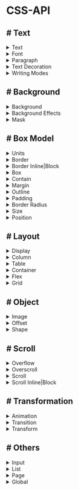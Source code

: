 # CSS-API


## # Text

<details><summary>Text</summary><blockquote>

  * [`color`](https://developer.mozilla.org/en-US/docs/Web/CSS/color)
  * [`text-align`](https://developer.mozilla.org/en-US/docs/Web/CSS/text-align)
  * [`text-align-last`](https://developer.mozilla.org/en-US/docs/Web/CSS/text-align-last)
  * [`text-indent`](https://developer.mozilla.org/en-US/docs/Web/CSS/text-indent)
  * [`text-overflow`](https://developer.mozilla.org/en-US/docs/Web/CSS/text-overflow)
  * [`text-rendering`](https://developer.mozilla.org/en-US/docs/Web/CSS/text-rendering)
  * [`text-transform`](https://developer.mozilla.org/en-US/docs/Web/CSS/text-transform)
  * [`text-wrap`](https://developer.mozilla.org/en-US/docs/Web/CSS/text-wrap)
  * [`-webkit-text-stroke`](https://developer.mozilla.org/en-US/docs/Web/CSS/-webkit-text-stroke)
  * [`-webkit-text-stroke-width`](https://developer.mozilla.org/en-US/docs/Web/CSS/-webkit-text-stroke-width)
  * [`-webkit-text-stroke-color`](https://developer.mozilla.org/en-US/docs/Web/CSS/-webkit-text-stroke-color)
  * [`-webkit-text-fill-color`](https://developer.mozilla.org/en-US/docs/Web/CSS/-webkit-text-fill-color)
  * [`-webkit-text-security`](https://developer.mozilla.org/en-US/docs/Web/CSS/-webkit-text-security)
  * [`ruby-position`](https://developer.mozilla.org/en-US/docs/Web/CSS/ruby-position)
  * [`math-depth`](https://developer.mozilla.org/en-US/docs/Web/CSS/math-depth)
  * [`math-style`](https://developer.mozilla.org/en-US/docs/Web/CSS/math-style)
</blockquote></details>

<details><summary>Font</summary><blockquote>

  * [`font`](https://developer.mozilla.org/en-US/docs/Web/CSS/font)
    * [`font-family`](https://developer.mozilla.org/en-US/docs/Web/CSS/font-family)
    * [`font-size`](https://developer.mozilla.org/en-US/docs/Web/CSS/font-size)
    * [`font-stretch`](https://developer.mozilla.org/en-US/docs/Web/CSS/font-stretch)
    * [`font-style`](https://developer.mozilla.org/en-US/docs/Web/CSS/font-style)
    * [`font-variant`](https://developer.mozilla.org/en-US/docs/Web/CSS/font-variant)
      * [`font-variant-alternates`](https://developer.mozilla.org/en-US/docs/Web/CSS/font-variant-alternates)
      * [`font-variant-caps`](https://developer.mozilla.org/en-US/docs/Web/CSS/font-variant-caps)
      * [`font-variant-east-asian`](https://developer.mozilla.org/en-US/docs/Web/CSS/font-variant-east-asian)
      * [`font-variant-ligatures`](https://developer.mozilla.org/en-US/docs/Web/CSS/font-variant-ligatures)
      * [`font-variant-numeric`](https://developer.mozilla.org/en-US/docs/Web/CSS/font-variant-numeric)
      * [`font-variant-position`](https://developer.mozilla.org/en-US/docs/Web/CSS/font-variant-position)
    * [`font-weight`](https://developer.mozilla.org/en-US/docs/Web/CSS/font-weight)
    * [`line-height`](https://developer.mozilla.org/en-US/docs/Web/CSS/line-height)
    * [`font-optical-sizing`](https://developer.mozilla.org/en-US/docs/Web/CSS/font-optical-sizing)
    * [`font-kerning`](https://developer.mozilla.org/en-US/docs/Web/CSS/font-kerning)
    * [`font-feature-settings`](https://developer.mozilla.org/en-US/docs/Web/CSS/font-feature-settings)
    * [`font-variation-settings`](https://developer.mozilla.org/en-US/docs/Web/CSS/font-variation-settings)
  * [`font-synthesis`](https://developer.mozilla.org/en-US/docs/Web/CSS/font-synthesis)
    * [`font-synthesis-weight`](https://developer.mozilla.org/en-US/docs/Web/CSS/font-synthesis-weight)
    * [`font-synthesis-style`](https://developer.mozilla.org/en-US/docs/Web/CSS/font-synthesis-style)
    * [`font-synthesis-small-caps`](https://developer.mozilla.org/en-US/docs/Web/CSS/font-synthesis-small-caps)
  * [`font-palette`](https://developer.mozilla.org/en-US/docs/Web/CSS/font-palette)
</blockquote></details>

<details><summary>Paragraph</summary><blockquote>

  * [`line-break`](https://developer.mozilla.org/en-US/docs/Web/CSS/line-break)
  * [`letter-spacing`](https://developer.mozilla.org/en-US/docs/Web/CSS/letter-spacing)
  * [`quotes`](https://developer.mozilla.org/en-US/docs/Web/CSS/quotes)
  * [`hyphens`](https://developer.mozilla.org/en-US/docs/Web/CSS/hyphens)
  * [`hypenate-character`](https://developer.mozilla.org/en-US/docs/Web/CSS/hypenate-character)
  * [`tab-size`](https://developer.mozilla.org/en-US/docs/Web/CSS/tab-size)
  * [`white-space`](https://developer.mozilla.org/en-US/docs/Web/CSS/white-space)
  * [`overflow-wrap`](https://developer.mozilla.org/en-US/docs/Web/CSS/overflow-wrap)
  * [`└= word-wrap`](https://www.w3schools.com/cssref/css3_pr_word-wrap.php)
  * [`word-break`](https://developer.mozilla.org/en-US/docs/Web/CSS/word-break)
  * [`word-spacing`](https://developer.mozilla.org/en-US/docs/Web/CSS/word-spacing)
  * [`-webkit-line-clamp`](https://developer.mozilla.org/en-US/docs/Web/CSS/-webkit-line-clamp)
</blockquote></details>

<details><summary>Text Decoration</summary><blockquote>

  * [`text-decoration`](https://developer.mozilla.org/en-US/docs/Web/CSS/text-decoration)
    * [`text-decoration-color`](https://developer.mozilla.org/en-US/docs/Web/CSS/text-decoration-color)
    * [`text-decoration-line`](https://developer.mozilla.org/en-US/docs/Web/CSS/text-decoration-line)
    * [`text-decoration-style`](https://developer.mozilla.org/en-US/docs/Web/CSS/text-decoration-style)
    * [`text-decoration-thickness`](https://developer.mozilla.org/en-US/docs/Web/CSS/text-decoration-thickness)
  * [`text-decoration-skip-ink`](https://developer.mozilla.org/en-US/docs/Web/CSS/text-decoration-skip-ink)
  * [`text-emphasis`](https://developer.mozilla.org/en-US/docs/Web/CSS/text-emphasis)
    * [`text-emphasis-color`](https://developer.mozilla.org/en-US/docs/Web/CSS/text-emphasis-color)
    * [`text-emphasis-style`](https://developer.mozilla.org/en-US/docs/Web/CSS/text-emphasis-style)
  * [`text-emphasis-position`](https://developer.mozilla.org/en-US/docs/Web/CSS/text-emphasis-position)
  * [`text-shadow`](https://developer.mozilla.org/en-US/docs/Web/CSS/text-shadow)
  * [`text-underline-offset`](https://developer.mozilla.org/en-US/docs/Web/CSS/text-underline-offset)
  * [`text-underline-position`](https://developer.mozilla.org/en-US/docs/Web/CSS/text-underline-position)
</blockquote></details>

<details><summary>Writing Modes</summary><blockquote>

  * [`direction`](https://developer.mozilla.org/en-US/docs/Web/CSS/direction)
  * [`text-combine-upright`](https://developer.mozilla.org/en-US/docs/Web/CSS/-webkit-text-combine)
  * `-webkit-text-combine`
  * [`text-orientation`](https://developer.mozilla.org/en-US/docs/Web/CSS/text-orientation)
  * [`unicode-bidi`](https://developer.mozilla.org/en-US/docs/Web/CSS/unicode-bidi)
  * [`writing-mode`](https://developer.mozilla.org/en-US/docs/Web/CSS/writing-mode)
</blockquote></details>


## # Background

<details><summary>Background</summary><blockquote>

  * [`background`](https://developer.mozilla.org/en-US/docs/Web/CSS/background)
    * [`background-attachment`](https://developer.mozilla.org/en-US/docs/Web/CSS/background-attachment)
    * [`background-clip`](https://developer.mozilla.org/en-US/docs/Web/CSS/background-clip)
    * [`background-color`](https://developer.mozilla.org/en-US/docs/Web/CSS/background-color)
    * [`background-image`](https://developer.mozilla.org/en-US/docs/Web/CSS/background-image)
    * [`background-origin`](https://developer.mozilla.org/en-US/docs/Web/CSS/background-origin)
    * [`background-repeat`](https://developer.mozilla.org/en-US/docs/Web/CSS/background-repeat)
    * [`background-size`](https://developer.mozilla.org/en-US/docs/Web/CSS/background-size)
    * [`background-position`](https://developer.mozilla.org/en-US/docs/Web/CSS/background-position)
      * [`background-position-x`](https://developer.mozilla.org/en-US/docs/Web/CSS/background-position-x)
      * [`background-position-y`](https://developer.mozilla.org/en-US/docs/Web/CSS/background-position-y)
</blockquote></details>

<details><summary>Background Effects</summary><blockquote>

  * [`background-blend-mode`](https://developer.mozilla.org/en-US/docs/Web/CSS/background-blend-mode)
  * [`mix-blend-mode`](https://developer.mozilla.org/en-US/docs/Web/CSS/mix-blend-mode)
  * [`backdrop-filter`](https://developer.mozilla.org/en-US/docs/Web/CSS/backdrop-filter)
  * [`filter`](https://developer.mozilla.org/en-US/docs/Web/CSS/filter)
  * [`isolation`](https://developer.mozilla.org/en-US/docs/Web/CSS/isolation)
</blockquote></details>


<details><summary>Mask</summary><blockquote>

  * [`mask`](https://developer.mozilla.org/en-US/docs/Web/CSS/mask)
    * [`mask-clip`](https://developer.mozilla.org/en-US/docs/Web/CSS/mask-clip)
    * [`mask-composite`](https://developer.mozilla.org/en-US/docs/Web/CSS/mask-composite)
    * [`mask-image`](https://developer.mozilla.org/en-US/docs/Web/CSS/mask-image)
    * [`mask-mode`](https://developer.mozilla.org/en-US/docs/Web/CSS/mask-mode)
    * [`mask-origin`](https://developer.mozilla.org/en-US/docs/Web/CSS/mask-origin)
    * [`mask-position`](https://developer.mozilla.org/en-US/docs/Web/CSS/mask-position)
      * [`-webkit-mask-position-x`](https://developer.mozilla.org/en-US/docs/Web/CSS/-webkit-mask-position-x)
      * [`-webkit-mask-position-y`](https://developer.mozilla.org/en-US/docs/Web/CSS/-webkit-mask-position-y)
    * [`mask-repeat`](https://developer.mozilla.org/en-US/docs/Web/CSS/mask-repeat)
    * [`mask-size`](https://developer.mozilla.org/en-US/docs/Web/CSS/mask-size)

  * [`mask-type`](https://developer.mozilla.org/en-US/docs/Web/CSS/mask-type)
</blockquote></details>

## # Box Model

<details><summary>Units</summary><blockquote>

  * [`units`](https://github.com/jabed-web-dev/CSS-API/blob/main/units.md)
</blockquote></details>

<details><summary>Border</summary><blockquote>

  * [`border`](https://developer.mozilla.org/en-US/docs/Web/CSS/border)
    * [`border-color`](https://developer.mozilla.org/en-US/docs/Web/CSS/border-color)
    * [`border-style`](https://developer.mozilla.org/en-US/docs/Web/CSS/border-style)
    * [`border-width`](https://developer.mozilla.org/en-US/docs/Web/CSS/border-width)
    * [`border-left`](https://developer.mozilla.org/en-US/docs/Web/CSS/border-left)
      * [`border-left-color`](https://developer.mozilla.org/en-US/docs/Web/CSS/border-left-color)
      * [`border-left-style`](https://developer.mozilla.org/en-US/docs/Web/CSS/border-left-style)
      * [`border-left-width`](https://developer.mozilla.org/en-US/docs/Web/CSS/border-left-width)
    * [`border-right`](https://developer.mozilla.org/en-US/docs/Web/CSS/border-right)
      * [`border-right-color`](https://developer.mozilla.org/en-US/docs/Web/CSS/border-right-color)
      * [`border-right-style`](https://developer.mozilla.org/en-US/docs/Web/CSS/border-right-style)
      * [`border-right-width`](https://developer.mozilla.org/en-US/docs/Web/CSS/border-right-width)
    * [`border-top`](https://developer.mozilla.org/en-US/docs/Web/CSS/border-top)
      * [`border-top-color`](https://developer.mozilla.org/en-US/docs/Web/CSS/border-top-color)
      * [`border-top-style`](https://developer.mozilla.org/en-US/docs/Web/CSS/border-top-style)
      * [`border-top-width`](https://developer.mozilla.org/en-US/docs/Web/CSS/border-top-width)
    * [`border-bottom`](https://developer.mozilla.org/en-US/docs/Web/CSS/border-bottom)
      * [`border-bottom-color`](https://developer.mozilla.org/en-US/docs/Web/CSS/border-bottom-color)
      * [`border-bottom-style`](https://developer.mozilla.org/en-US/docs/Web/CSS/border-bottom-style)
      * [`border-bottom-width`](https://developer.mozilla.org/en-US/docs/Web/CSS/border-bottom-width)
    * [`border-image`](https://developer.mozilla.org/en-US/docs/Web/CSS/border-image)
      * [`border-image-outset`](https://developer.mozilla.org/en-US/docs/Web/CSS/border-image-outset)
      * [`border-image-repeat`](https://developer.mozilla.org/en-US/docs/Web/CSS/border-image-repeat)
      * [`border-image-slice`](https://developer.mozilla.org/en-US/docs/Web/CSS/border-image-slice)
      * [`border-image-source`](https://developer.mozilla.org/en-US/docs/Web/CSS/border-image-source)
      * [`border-image-width`](https://developer.mozilla.org/en-US/docs/Web/CSS/border-image-width)
</blockquote></details>


<details><summary>Border Inline|Block</summary><blockquote>

  * [`border-inline`](https://developer.mozilla.org/en-US/docs/Web/CSS/border-inline)
    * [`border-inline-color`](https://developer.mozilla.org/en-US/docs/Web/CSS/border-inline-color)
    * [`border-inline-style`](https://developer.mozilla.org/en-US/docs/Web/CSS/border-inline-style)
    * [`border-inline-width`](https://developer.mozilla.org/en-US/docs/Web/CSS/border-inline-width)
    * [`border-inline-end`](https://developer.mozilla.org/en-US/docs/Web/CSS/border-inline-end)
      * [`border-inline-end-color`](https://developer.mozilla.org/en-US/docs/Web/CSS/border-inline-end-color)
      * [`border-inline-end-style`](https://developer.mozilla.org/en-US/docs/Web/CSS/border-inline-end-style)
      * [`border-inline-end-width`](https://developer.mozilla.org/en-US/docs/Web/CSS/border-inline-end-width)
    * [`border-inline-start`](https://developer.mozilla.org/en-US/docs/Web/CSS/border-inline-start)
      * [`border-inline-start-color`](https://developer.mozilla.org/en-US/docs/Web/CSS/border-inline-start-color)
      * [`border-inline-start-style`](https://developer.mozilla.org/en-US/docs/Web/CSS/border-inline-start-style)
      * [`border-inline-start-width`](https://developer.mozilla.org/en-US/docs/Web/CSS/border-inline-start-width)

  * [`border-block`](https://developer.mozilla.org/en-US/docs/Web/CSS/border-block)
    * [`border-block-color`](https://developer.mozilla.org/en-US/docs/Web/CSS/border-block-color)
    * [`border-block-style`](https://developer.mozilla.org/en-US/docs/Web/CSS/border-block-style)
    * [`border-block-width`](https://developer.mozilla.org/en-US/docs/Web/CSS/border-block-width)
    * [`border-block-end`](https://developer.mozilla.org/en-US/docs/Web/CSS/border-block-end)
      * [`border-block-end-color`](https://developer.mozilla.org/en-US/docs/Web/CSS/border-block-end-color)
      * [`border-block-end-style`](https://developer.mozilla.org/en-US/docs/Web/CSS/border-block-end-style)
      * [`border-block-end-width`](https://developer.mozilla.org/en-US/docs/Web/CSS/border-block-end-width)
    * [`border-block-start`](https://developer.mozilla.org/en-US/docs/Web/CSS/border-block-start)
      * [`border-block-start-color`](https://developer.mozilla.org/en-US/docs/Web/CSS/border-block-start-color)
      * [`border-block-start-style`](https://developer.mozilla.org/en-US/docs/Web/CSS/border-block-start-style)
      * [`border-block-start-width`](https://developer.mozilla.org/en-US/docs/Web/CSS/border-block-start-width)
</blockquote></details>


<details><summary>Box</summary><blockquote>

  * [`box-sizing`](https://developer.mozilla.org/en-US/docs/Web/CSS/box-sizing)
  * [`box-shadow`](https://developer.mozilla.org/en-US/docs/Web/CSS/box-shadow)
  * [`box-decoration-break`](https://developer.mozilla.org/en-US/docs/Web/CSS/box-decoration-break)
  * `-webkit-box-decoration-break`
  * [`resize`](https://developer.mozilla.org/en-US/docs/Web/CSS/resize)
</blockquote></details>


<details><summary>Contain</summary><blockquote>

  * [`contain`](https://developer.mozilla.org/en-US/docs/Web/CSS/contain)
  * [`contain-intrinsic-size`](https://developer.mozilla.org/en-US/docs/Web/CSS/contain-intrinsic-size)
    * [`contain-intrinsic-width`](https://developer.mozilla.org/en-US/docs/Web/CSS/contain-intrinsic-width)
    * [`contain-intrinsic-height`](https://developer.mozilla.org/en-US/docs/Web/CSS/contain-intrinsic-height)

  Inline|Block
  * [`contain-intrinsic-inline-size`](https://developer.mozilla.org/en-US/docs/Web/CSS/contain-intrinsic-inline-size)
  * [`contain-intrinsic-block-size`](https://developer.mozilla.org/en-US/docs/Web/CSS/contain-intrinsic-block-size)
</blockquote></details>


<details><summary>Margin</summary><blockquote>

  * [`margin`](https://developer.mozilla.org/en-US/docs/Web/CSS/margin)
    * [`margin-bottom`](https://developer.mozilla.org/en-US/docs/Web/CSS/margin-bottom)
    * [`margin-left`](https://developer.mozilla.org/en-US/docs/Web/CSS/margin-left)
    * [`margin-right`](https://developer.mozilla.org/en-US/docs/Web/CSS/margin-right)
    * [`margin-top`](https://developer.mozilla.org/en-US/docs/Web/CSS/margin-top)

  Inline|Block
  * [`margin-inline`](https://developer.mozilla.org/en-US/docs/Web/CSS/margin-inline)
    * [`margin-inline-end`](https://developer.mozilla.org/en-US/docs/Web/CSS/margin-inline-end)
    * [`margin-inline-start`](https://developer.mozilla.org/en-US/docs/Web/CSS/margin-inline-start)
  * [`margin-block`](https://developer.mozilla.org/en-US/docs/Web/CSS/margin-block)
    * [`margin-block-end`](https://developer.mozilla.org/en-US/docs/Web/CSS/margin-block-end)
    * [`margin-block-start`](https://developer.mozilla.org/en-US/docs/Web/CSS/margin-block-start)
</blockquote></details>


<details><summary>Outline</summary><blockquote>

  * [`outline`](https://developer.mozilla.org/en-US/docs/Web/CSS/outline)
    * [`outline-color`](https://developer.mozilla.org/en-US/docs/Web/CSS/outline-color)
    * [`outline-style`](https://developer.mozilla.org/en-US/docs/Web/CSS/outline-style)
    * [`outline-width`](https://developer.mozilla.org/en-US/docs/Web/CSS/outline-width)
  * [`outline-offset`](https://developer.mozilla.org/en-US/docs/Web/CSS/outline-offset)
</blockquote></details>


<details><summary>Padding</summary><blockquote>

  * [`padding`](https://developer.mozilla.org/en-US/docs/Web/CSS/padding)
    * [`padding-left`](https://developer.mozilla.org/en-US/docs/Web/CSS/padding-left)
    * [`padding-right`](https://developer.mozilla.org/en-US/docs/Web/CSS/padding-right)
    * [`padding-top`](https://developer.mozilla.org/en-US/docs/Web/CSS/padding-top)
    * [`padding-bottom`](https://developer.mozilla.org/en-US/docs/Web/CSS/padding-bottom)

  Inline|Block
  * [`padding-inline`](https://developer.mozilla.org/en-US/docs/Web/CSS/paddin-inlineg)
    * [`padding-inline-end`](https://developer.mozilla.org/en-US/docs/Web/CSS/padding-inline-end)
    * [`padding-inline-start`](https://developer.mozilla.org/en-US/docs/Web/CSS/padding-inline-start)
  * [`padding-block`](https://developer.mozilla.org/en-US/docs/Web/CSS/padding-block)
    * [`padding-block-end`](https://developer.mozilla.org/en-US/docs/Web/CSS/padding-block-end)
    * [`padding-block-start`](https://developer.mozilla.org/en-US/docs/Web/CSS/padding-block-start)
</blockquote></details>


<details><summary>Border Radius</summary><blockquote>

  * [`border-radius`](https://developer.mozilla.org/en-US/docs/Web/CSS/border-radius)
    * [`border-top-left-radius`](https://developer.mozilla.org/en-US/docs/Web/CSS/border-top-left-radius)
    * [`border-top-right-radius`](https://developer.mozilla.org/en-US/docs/Web/CSS/border-top-right-radius)
    * [`border-bottom-left-radius`](https://developer.mozilla.org/en-US/docs/Web/CSS/border-bottom-left-radius)
    * [`border-bottom-right-radius`](https://developer.mozilla.org/en-US/docs/Web/CSS/border-bottom-right-radius)

  Inline|Block
  * [`border-start-start-radius`](https://developer.mozilla.org/en-US/docs/Web/CSS/border-start-start-radius)
  * [`border-start-end-radius`](https://developer.mozilla.org/en-US/docs/Web/CSS/border-start-end-radius)
  * [`border-end-end-radius`](https://developer.mozilla.org/en-US/docs/Web/CSS/border-end-end-radius)
  * [`border-end-start-radius`](https://developer.mozilla.org/en-US/docs/Web/CSS/border-end-start-radius)
</blockquote></details>


<details><summary>Size</summary><blockquote>

  * [`height`](https://developer.mozilla.org/en-US/docs/Web/CSS/height)
  * [`width`](https://developer.mozilla.org/en-US/docs/Web/CSS/width)
  * [`max-height`](https://developer.mozilla.org/en-US/docs/Web/CSS/max-height)
  * [`max-width`](https://developer.mozilla.org/en-US/docs/Web/CSS/max-width)
  * [`min-height`](https://developer.mozilla.org/en-US/docs/Web/CSS/min-height)
  * [`min-width`](https://developer.mozilla.org/en-US/docs/Web/CSS/min-width)
  * [`aspect-ratio`](https://developer.mozilla.org/en-US/docs/Web/CSS/aspect-ratio)

  Inline|Block
  * [`inline-size`](https://developer.mozilla.org/en-US/docs/Web/CSS/inline-size)
  * [`max-inline-size`](https://developer.mozilla.org/en-US/docs/Web/CSS/max-inline-size)
  * [`min-inline-size`](https://developer.mozilla.org/en-US/docs/Web/CSS/min-inline-size)
  * [`block-size`](https://developer.mozilla.org/en-US/docs/Web/CSS/block-size)
  * [`max-block-size`](https://developer.mozilla.org/en-US/docs/Web/CSS/max-block-size)
  * [`min-block-size`](https://developer.mozilla.org/en-US/docs/Web/CSS/min-block-size)
</blockquote></details>


<details><summary>Position</summary><blockquote>

  * [`position`](https://developer.mozilla.org/en-US/docs/Web/CSS/position)
  * [`inset`](https://developer.mozilla.org/en-US/docs/Web/CSS/inset)
    * [`top`](https://developer.mozilla.org/en-US/docs/Web/CSS/top)
    * [`left`](https://developer.mozilla.org/en-US/docs/Web/CSS/left)
    * [`right`](https://developer.mozilla.org/en-US/docs/Web/CSS/right)
    * [`bottom`](https://developer.mozilla.org/en-US/docs/Web/CSS/bottom)
  * [`z-index`](https://developer.mozilla.org/en-US/docs/Web/CSS/z-index)
  * [`float`](https://developer.mozilla.org/en-US/docs/Web/CSS/float)
  * [`clear`](https://developer.mozilla.org/en-US/docs/Web/CSS/clear)

  Inline|Block
  * [`inset-inline`](https://developer.mozilla.org/en-US/docs/Web/CSS/inset-inline)
    * [`inset-inline-end`](https://developer.mozilla.org/en-US/docs/Web/CSS/inset-inline-end)
    * [`inset-inline-start`](https://developer.mozilla.org/en-US/docs/Web/CSS/inset-inline-start)
  * [`inset-block`](https://developer.mozilla.org/en-US/docs/Web/CSS/inset-block)
    * [`inset-block-end`](https://developer.mozilla.org/en-US/docs/Web/CSS/inset-block-end)
    * [`inset-block-start`](https://developer.mozilla.org/en-US/docs/Web/CSS/inset-block-start)
</blockquote></details>

## # Layout

<details><summary>Display</summary><blockquote>

  * [`display`](https://developer.mozilla.org/en-US/docs/Web/CSS/display)
  * [`visibility`](https://developer.mozilla.org/en-US/docs/Web/CSS/visibility)
</blockquote></details>

<details><summary>Column</summary><blockquote>

  * [`columns`](https://developer.mozilla.org/en-US/docs/Web/CSS/columns)
    * [`column-count`](https://developer.mozilla.org/en-US/docs/Web/CSS/column-count)
    * [`column-width`](https://developer.mozilla.org/en-US/docs/Web/CSS/column-width)
  * [`column-fill`](https://developer.mozilla.org/en-US/docs/Web/CSS/column-fill)
  * [`column-span`](https://developer.mozilla.org/en-US/docs/Web/CSS/column-span)
  * [`column-rule`](https://developer.mozilla.org/en-US/docs/Web/CSS/column-rule)
    * [`column-rule-color`](https://developer.mozilla.org/en-US/docs/Web/CSS/column-rule-color)
    * [`column-rule-style`](https://developer.mozilla.org/en-US/docs/Web/CSS/column-rule-style)
    * [`column-rule-width`](https://developer.mozilla.org/en-US/docs/Web/CSS/column-rule-width)
  * [`column-gap`](https://developer.mozilla.org/en-US/docs/Web/CSS/column-gap)
</blockquote></details>

<details><summary>Table</summary><blockquote>

  * [`table-layout`](https://developer.mozilla.org/en-US/docs/Web/CSS/table-layout)
  * [`border-collapse`](https://developer.mozilla.org/en-US/docs/Web/CSS/border-collapse)
  * [`border-spacing`](https://developer.mozilla.org/en-US/docs/Web/CSS/border-spacing)
  * [`caption-side`](https://developer.mozilla.org/en-US/docs/Web/CSS/caption-side)
  * [`empty-cells`](https://developer.mozilla.org/en-US/docs/Web/CSS/empty-cells)
  * [`vertical-align`](https://developer.mozilla.org/en-US/docs/Web/CSS/vertical-align)
</blockquote></details>

<details><summary>Container</summary><blockquote>

  * [`container`](https://developer.mozilla.org/en-US/docs/Web/CSS/container)
    * [`container-name`](https://developer.mozilla.org/en-US/docs/Web/CSS/container-name)
    * [`container-type`](https://developer.mozilla.org/en-US/docs/Web/CSS/container-type)
</blockquote></details>

<details><summary>Flex</summary><blockquote>

  Container
  * [`flex-flow`](https://developer.mozilla.org/en-US/docs/Web/CSS/flex-flow)
    * [`flex-direction`](https://developer.mozilla.org/en-US/docs/Web/CSS/flex-direction)
    * [`flex-wrap`](https://developer.mozilla.org/en-US/docs/Web/CSS/flex-wrap)
  * [`place-content`](https://developer.mozilla.org/en-US/docs/Web/CSS/place-content)
    * [`align-content`](https://developer.mozilla.org/en-US/docs/Web/CSS/align-content)
    * [`justify-content`](https://developer.mozilla.org/en-US/docs/Web/CSS/justify-content)
  * [`align-items`](https://developer.mozilla.org/en-US/docs/Web/CSS/align-items)
  * [`gap`](https://developer.mozilla.org/en-US/docs/Web/CSS/gap)
    * [`row-gap`](https://developer.mozilla.org/en-US/docs/Web/CSS/row-gap)
    * [`column-gap`](https://developer.mozilla.org/en-US/docs/Web/CSS/column-gap)

  Item
  * [`flex`](https://developer.mozilla.org/en-US/docs/Web/CSS/flex)
    * [`flex-grow`](https://developer.mozilla.org/en-US/docs/Web/CSS/flex-grow)
    * [`flex-shrink`](https://developer.mozilla.org/en-US/docs/Web/CSS/flex-shrink)
    * [`flex-basis`](https://developer.mozilla.org/en-US/docs/Web/CSS/flex-basis)
  * [`order`](https://developer.mozilla.org/en-US/docs/Web/CSS/order)
  * [`align-self`](https://developer.mozilla.org/en-US/docs/Web/CSS/align-self)
</blockquote></details>

<details><summary>Grid</summary><blockquote>

  Container
  * [`grid`](https://developer.mozilla.org/en-US/docs/Web/CSS/grid)
    * [`grid-auto-columns`](https://developer.mozilla.org/en-US/docs/Web/CSS/grid-auto-columns)
    * [`grid-auto-flow`](https://developer.mozilla.org/en-US/docs/Web/CSS/grid-auto-flow)
    * [`grid-auto-rows`](https://developer.mozilla.org/en-US/docs/Web/CSS/grid-auto-rows)
    * [`grid-template`](https://developer.mozilla.org/en-US/docs/Web/CSS/grid-template)
      * [`grid-template-areas`](https://developer.mozilla.org/en-US/docs/Web/CSS/grid-template-areas)
      * [`grid-template-columns`](https://developer.mozilla.org/en-US/docs/Web/CSS/grid-template-columns)
      * [`grid-template-rows`](https://developer.mozilla.org/en-US/docs/Web/CSS/grid-template-rows)
  * [`place-content`](https://developer.mozilla.org/en-US/docs/Web/CSS/place-content)
    * [`align-content`](https://developer.mozilla.org/en-US/docs/Web/CSS/align-content)
    * [`justify-content`](https://developer.mozilla.org/en-US/docs/Web/CSS/justify-content)
  * [`place-items`](https://developer.mozilla.org/en-US/docs/Web/CSS/place-items)
    * [`align-items`](https://developer.mozilla.org/en-US/docs/Web/CSS/align-items)
    * [`justify-items`](https://developer.mozilla.org/en-US/docs/Web/CSS/justify-items)
  * [`gap`](https://developer.mozilla.org/en-US/docs/Web/CSS/gap)
    * [`row-gap`](https://developer.mozilla.org/en-US/docs/Web/CSS/row-gap)
    * [`column-gap`](https://developer.mozilla.org/en-US/docs/Web/CSS/column-gap)

  Item
  * [`grid-area`](https://developer.mozilla.org/en-US/docs/Web/CSS/grid-area)
    * [`grid-column`](https://developer.mozilla.org/en-US/docs/Web/CSS/grid-column)
      * [`grid-column-end`](https://developer.mozilla.org/en-US/docs/Web/CSS/grid-column-end)
      * [`grid-column-start`](https://developer.mozilla.org/en-US/docs/Web/CSS/grid-column-start)
    * [`grid-row`](https://developer.mozilla.org/en-US/docs/Web/CSS/grid-row)
      * [`grid-row-end`](https://developer.mozilla.org/en-US/docs/Web/CSS/grid-row-end)
      * [`grid-row-start`](https://developer.mozilla.org/en-US/docs/Web/CSS/grid-row-start)
  * [`order`](https://developer.mozilla.org/en-US/docs/Web/CSS/order)
  * [`place-self`](https://developer.mozilla.org/en-US/docs/Web/CSS/place-self)
    * [`align-self`](https://developer.mozilla.org/en-US/docs/Web/CSS/align-self)
    * [`justify-self`](https://developer.mozilla.org/en-US/docs/Web/CSS/justify-self)
</blockquote></details>


## # Object

<details><summary>Image</summary><blockquote>

  * [`image-orientation`](https://developer.mozilla.org/en-US/docs/Web/CSS/image-orientation)
  * [`image-rendering`](https://developer.mozilla.org/en-US/docs/Web/CSS/image-rendering)
  * [`object-fit`](https://developer.mozilla.org/en-US/docs/Web/CSS/object-fit)
  * [`object-position`](https://developer.mozilla.org/en-US/docs/Web/CSS/object-position)
  * [`clip-path`](https://developer.mozilla.org/en-US/docs/Web/CSS/clip-path)
  * [`vertical-align`](https://developer.mozilla.org/en-US/docs/Web/CSS/vertical-align)
</blockquote></details>

<details><summary>Offset</summary><blockquote>

  * [`offset`](https://developer.mozilla.org/en-US/docs/Web/CSS/offset)
    * [`offset-anchor`](https://developer.mozilla.org/en-US/docs/Web/CSS/offset-anchor)
    * [`offset-distance`](https://developer.mozilla.org/en-US/docs/Web/CSS/offset-distance)
    * [`offset-path`](https://developer.mozilla.org/en-US/docs/Web/CSS/offset-path)
    * [`offset-position`](https://developer.mozilla.org/en-US/docs/Web/CSS/offset-position)
    * [`offset-rotate`](https://developer.mozilla.org/en-US/docs/Web/CSS/offset-rotate)
</blockquote></details>


<details><summary>Shape</summary><blockquote>

  * [`shape-image-threshold`](https://developer.mozilla.org/en-US/docs/Web/CSS/shape-image-threshold)
  * [`shape-margin`](https://developer.mozilla.org/en-US/docs/Web/CSS/shape-margin)
  * [`shape-outside`](https://developer.mozilla.org/en-US/docs/Web/CSS/shape-outside)
</blockquote></details>


## # Scroll

<details><summary>Overflow</summary><blockquote>

  * [`overflow`](https://developer.mozilla.org/en-US/docs/Web/CSS/overflow)
    * [`overflow-x`](https://developer.mozilla.org/en-US/docs/Web/CSS/overflow-x)
    * [`overflow-y`](https://developer.mozilla.org/en-US/docs/Web/CSS/overflow-y)
  * [`overflow-anchor`](https://developer.mozilla.org/en-US/docs/Web/CSS/overflow-anchor)
  * [`overflow-clip-margin`](https://developer.mozilla.org/en-US/docs/Web/CSS/overflow-clip-margin)
</blockquote></details>


<details><summary>Overscroll</summary><blockquote>

  * [`overscroll-behavior`](https://developer.mozilla.org/en-US/docs/Web/CSS/overscroll-behavior)
  * [`overscroll-behavior-x`](https://developer.mozilla.org/en-US/docs/Web/CSS/overscroll-behavior-x)
  * [`overscroll-behavior-y`](https://developer.mozilla.org/en-US/docs/Web/CSS/overscroll-behavior-y)

  Inline|Block
  * [`overscroll-behavior-inline`](https://developer.mozilla.org/en-US/docs/Web/CSS/overscroll-behavior-inline)
  * [`overscroll-behavior-block`](https://developer.mozilla.org/en-US/docs/Web/CSS/overscroll-behavior-block)
</blockquote></details>


<details><summary>Scroll</summary><blockquote>

  * [`scroll-behavior`](https://developer.mozilla.org/en-US/docs/Web/CSS/scroll-behavior)
  * [`scroll-margin`](https://developer.mozilla.org/en-US/docs/Web/CSS/scroll-margin)
    * [`scroll-margin-left`](https://developer.mozilla.org/en-US/docs/Web/CSS/scroll-margin-left)
    * [`scroll-margin-right`](https://developer.mozilla.org/en-US/docs/Web/CSS/scroll-margin-right)
    * [`scroll-margin-top`](https://developer.mozilla.org/en-US/docs/Web/CSS/scroll-margin-top)
    * [`scroll-margin-bottom`](https://developer.mozilla.org/en-US/docs/Web/CSS/scroll-margin-bottom)
  * [`scroll-padding`](https://developer.mozilla.org/en-US/docs/Web/CSS/scroll-padding)
    * [`scroll-padding-left`](https://developer.mozilla.org/en-US/docs/Web/CSS/scroll-padding-left)
    * [`scroll-padding-right`](https://developer.mozilla.org/en-US/docs/Web/CSS/scroll-padding-right)
    * [`scroll-padding-top`](https://developer.mozilla.org/en-US/docs/Web/CSS/scroll-padding-top)
    * [`scroll-padding-bottom`](https://developer.mozilla.org/en-US/docs/Web/CSS/croll-padding-bottom)
  * [`scroll-snap-align`](https://developer.mozilla.org/en-US/docs/Web/CSS/scroll-snap-align)
  * [`scroll-snap-stop`](https://developer.mozilla.org/en-US/docs/Web/CSS/scroll-snap-stop)
  * [`scroll-snap-type`](https://developer.mozilla.org/en-US/docs/Web/CSS/scroll-snap-type)
  * [`scrollbar-gutter`](https://developer.mozilla.org/en-US/docs/Web/CSS/scrollbar-gutter)
</blockquote></details>

<details><summary>Scroll Inline|Block</summary><blockquote>

  * [`scroll-margin-inline`](https://developer.mozilla.org/en-US/docs/Web/CSS/scroll-margin-inline)
    * [`scroll-margin-inline-end`](https://developer.mozilla.org/en-US/docs/Web/CSS/scroll-margin-inline-end)
    * [`scroll-margin-inline-start`](https://developer.mozilla.org/en-US/docs/Web/CSS/scroll-margin-inline-start)
  * [`scroll-margin-block`](https://developer.mozilla.org/en-US/docs/Web/CSS/scroll-margin-block)
    * [`scroll-margin-block-end`](https://developer.mozilla.org/en-US/docs/Web/CSS/scroll-margin-block-end)
    * [`scroll-margin-block-start`](https://developer.mozilla.org/en-US/docs/Web/CSS/scroll-margin-block-start)
  * [`scroll-padding-inline`](https://developer.mozilla.org/en-US/docs/Web/CSS/scroll-padding-inline)
    * [`scroll-padding-inline-end`](https://developer.mozilla.org/en-US/docs/Web/CSS/scroll-padding-inline-end)
    * [`scroll-padding-inline-start`](https://developer.mozilla.org/en-US/docs/Web/CSS/scroll-padding-inline-start)
  * [`scroll-padding-block`](https://developer.mozilla.org/en-US/docs/Web/CSS/scroll-padding-block)
    * [`scroll-padding-block-end`](https://developer.mozilla.org/en-US/docs/Web/CSS/scroll-padding-block-end)
    * [`scroll-padding-block-start`](https://developer.mozilla.org/en-US/docs/Web/CSS/scroll-padding-block-start)
</blockquote></details>


## # Transformation

<details><summary>Animation</summary><blockquote>

  * [`animation`](https://developer.mozilla.org/en-US/docs/Web/CSS/animation)
    * [`animation-name`](https://developer.mozilla.org/en-US/docs/Web/CSS/animation-name)
    * [`animation-delay`](https://developer.mozilla.org/en-US/docs/Web/CSS/animation-delay)
    * [`animation-direction`](https://developer.mozilla.org/en-US/docs/Web/CSS/animation-direction)
    * [`animation-duration`](https://developer.mozilla.org/en-US/docs/Web/CSS/animation-duration)
    * [`animation-fill-mode`](https://developer.mozilla.org/en-US/docs/Web/CSS/animation-fill-mode)
    * [`animation-iteration-count`](https://developer.mozilla.org/en-US/docs/Web/CSS/animation-iteration-count)
    * [`animation-play-state`](https://developer.mozilla.org/en-US/docs/Web/CSS/animation-play-state)
    * [`animation-timing-function`](https://developer.mozilla.org/en-US/docs/Web/CSS/animation-timing-function)
  * [`animation-composition`](https://developer.mozilla.org/en-US/docs/Web/CSS/animation-composition)
</blockquote></details>

<details><summary>Transition</summary><blockquote>

  * [`transition`](https://developer.mozilla.org/en-US/docs/Web/CSS/transition)
    * [`transition-delay`](https://developer.mozilla.org/en-US/docs/Web/CSS/transition-delay)
    * [`transition-duration`](https://developer.mozilla.org/en-US/docs/Web/CSS/transition-duration)
    * [`transition-property`](https://developer.mozilla.org/en-US/docs/Web/CSS/transition-property)
    * [`transition-timing-function`](https://developer.mozilla.org/en-US/docs/Web/CSS/transition-timing-function)
</blockquote></details>

<details><summary>Transform</summary><blockquote>

  * [`transform`](https://developer.mozilla.org/en-US/docs/Web/CSS/transform)
  * [`transform-box`](https://developer.mozilla.org/en-US/docs/Web/CSS/transform-box)
  * [`transform-origin`](https://developer.mozilla.org/en-US/docs/Web/CSS/transform-origin)
  * [`transform-style`](https://developer.mozilla.org/en-US/docs/Web/CSS/transform-style)
  * [`translate`](https://developer.mozilla.org/en-US/docs/Web/CSS/ranslate)
  * [`backface-visibility`](https://developer.mozilla.org/en-US/docs/Web/CSS/backface-visibility)
  * [`perspective`](https://developer.mozilla.org/en-US/docs/Web/CSS/perspective)
  * [`perspective-origin`](https://developer.mozilla.org/en-US/docs/Web/CSS/perspective-origin)
  * [`rotate`](https://developer.mozilla.org/en-US/docs/Web/CSS/rotate)
  * [`scale`](https://developer.mozilla.org/en-US/docs/Web/CSS/scale)
</blockquote></details>


## # Others

<details><summary>Input</summary><blockquote>

  * [`accent-color`](https://developer.mozilla.org/en-US/docs/Web/CSS/accent-color)
  * [`appearance`](https://developer.mozilla.org/en-US/docs/Web/CSS/appearance)
  * [`caret-color`](https://developer.mozilla.org/en-US/docs/Web/CSS/caret-color)
</blockquote></details>

<details><summary>List</summary><blockquote>

  * [`list-style`](https://developer.mozilla.org/en-US/docs/Web/CSS/list-style)
    * [`list-style-image`](https://developer.mozilla.org/en-US/docs/Web/CSS/ist-style-image)
    * [`list-style-position`](https://developer.mozilla.org/en-US/docs/Web/CSS/list-style-position)
    * [`list-style-type`](https://developer.mozilla.org/en-US/docs/Web/CSS/list-style-type)
</blockquote></details>

<details><summary>Page</summary><blockquote>

  * [`page`](https://developer.mozilla.org/en-US/docs/Web/CSS/page)
  * [`break-after`](https://developer.mozilla.org/en-US/docs/Web/CSS/break-after)
  * [`break-before`](https://developer.mozilla.org/en-US/docs/Web/CSS/break-before)
  * [`break-inside`](https://developer.mozilla.org/en-US/docs/Web/CSS/)
  * [`print-color-adjust`](https://developer.mozilla.org/en-US/docs/Web/CSS/)
  * `-webkit-print-color-adjust`
</blockquote></details>

<details><summary>Global</summary><blockquote>

  * [`all`](https://developer.mozilla.org/en-US/docs/Web/CSS/all)
  * [`color-scheme`](https://developer.mozilla.org/en-US/docs/Web/CSS/color-scheme)
  * [`cursor`](https://developer.mozilla.org/en-US/docs/Web/CSS/cursor)
  * [`opacity`](https://developer.mozilla.org/en-US/docs/Web/CSS/opacity)
  * [`user-select`](https://developer.mozilla.org/en-US/docs/Web/CSS/user-select)
  * [`pointer-events`](https://developer.mozilla.org/en-US/docs/Web/CSS/pointer-events)
  * [`touch-action`](https://developer.mozilla.org/en-US/docs/Web/CSS/touch-action)
  * [`forced-color-adjust`](https://developer.mozilla.org/en-US/docs/Web/CSS/forced-color-adjust)
  * [`content`](https://developer.mozilla.org/en-US/docs/Web/CSS/content)
  * [`counter-increment`](https://developer.mozilla.org/en-US/docs/Web/CSS/counter-increment)
  * [`counter-set`](https://developer.mozilla.org/en-US/docs/Web/CSS/counter-set)
  * [`counter-reset`](https://developer.mozilla.org/en-US/docs/Web/CSS/counter-reset)
</blockquote></details>
